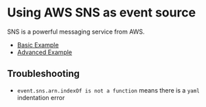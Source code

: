 # Using AWS SNS as event source

SNS is a powerful messaging service from AWS.

- [Basic Example]('./basic')
- [Advanced Example]('./advanced')


## Troubleshooting

- `event.sns.arn.indexOf is not a function` means there is a `yaml` indentation error
